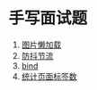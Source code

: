 # 手写面试题

1. [图片懒加载](./1.lazyLoad/)
2. [防抖节流](2.debounce%26throttle/)
3. [bind](3.bind/)
4. [统计页面标签数](4.tagCount/)